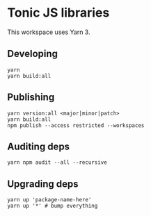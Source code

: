 # Tonic JS libraries

This workspace uses Yarn 3.

## Developing
```
yarn
yarn build:all
```

## Publishing

```
yarn version:all <major|minor|patch>
yarn build:all
npm publish --access restricted --workspaces
```

## Auditing deps

```
yarn npm audit --all --recursive
```

## Upgrading deps

```
yarn up 'package-name-here'
yarn up '*' # bump everything
```
